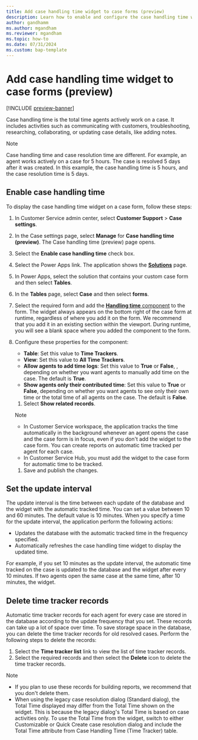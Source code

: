 ```yaml
---
title: Add case handling time widget to case forms (preview)
description: Learn how to enable and configure the case handling time widget, which shows the total time agents spend on a case.
author: gandhamm 
ms.author: mgandham
ms.reviewer: mgandham
ms.topic: how-to 
ms.date: 07/31/2024 
ms.custom: bap-template 
---
```


# Add case handling time widget to case forms (preview)

[!INCLUDE [preview-banner](../../../shared-content/shared/preview-includes/preview-note.md)]

Case handling time is the total time agents actively work on a case. It includes activities such as communicating  with customers, troubleshooting, researching, collaborating, or updating case details, like adding notes.

> [!NOTE]
> Case handling time and case resolution time are different. For example, an agent works actively on a case for 5 hours. The case is resolved 5 days after it was created. In this example, the case handling time is 5 hours, and the case resolution time is 5 days.

## Enable case handling time

To display the case handling time widget on a case form, follow these steps:

1. In Customer Service admin center, select **Customer Support** > **Case settings**.
1. In the Case settings page, select **Manage** for **Case handling time (preview)**. The Case handling time (preview) page opens.
1. Select the **Enable case handling time** check box.
1. Select the Power Apps link. The application shows the [**Solutions**](/power-apps/maker/data-platform/solutions-overview#work-with-solutions-in-power-apps) page. 
1. In Power Apps, select the solution that contains your custom case form and then select **Tables**.
1. In the **Tables** page, select **Case** and then select **forms**.
1. Select the required form and add the [**Handling time** component](/power-apps/maker/model-driven-apps/add-move-configure-or-delete-components-on-form#add-components-to-a-form) to the form. The widget always appears on the bottom right of the case form at runtime, regardless of where you add it on the form. We recommend that you add it in an existing section within the viewport. During runtime, you will see a blank space where you added the component to the form.
1.  Configure these properties for the component:

      - **Table**: Set this value to **Time Trackers**.
      - **View**: Set this value to **All Time Trackers**.
      - **Allow agents to add time logs**: Set this value to **True** or **False**, , depending on whether you want agents to manually add time on the case. The default is **True**.
      - **Show agents only their contributed time**: Set this value to **True** or **False**, depending on whether you want agents to see only their own time or the total time of all agents on the case. The default is **False**.
    1. Select **Show related records**.
    > [!NOTE]
    >  - In Customer Service workspace,  the application tracks the time automatically in the background whenever an agent opens the case and the case form is in focus, even if you don't add the widget to the case form. You can create reports on automatic time tracked per agent for each case.
    > - In Customer Service Hub, you must add the widget to the case form for automatic time to be tracked.
    1. Save and publish the changes.



## Set the update interval

The update interval is the time between each update of the database and the widget with the automatic tracked time. You can set a value between 10 and 60 minutes. The default value is 10 minutes. When you specify a time for the update interval, the application perform the following actions:

- Updates the database with the automatic tracked time in the frequency specified.
- Automatically refreshes the case handling time widget to display the updated time.

For example, if you set 10 minutes as the update interval, the automatic time tracked on the case is updated to the database and the widget after every 10 minutes. If two agents open the same case at the same time, after 10 minutes, the widget.

## Delete time tracker records

 Automatic time tracker records for each agent for every case are stored in the database according to the update frequency that you set. These records can take up a lot of space over time. To save storage space in the database, you can delete the time tracker records for old resolved cases. Perform the following steps to delete the records:
   1. Select the **Time tracker list** link to view the list of time tracker records.
   1. Select the  required records and then select the **Delete** icon to delete the time tracker records.

> [!NOTE]
> - If you plan to use these records for building reports, we recommend that you don't delete them.
> - When using the legacy case resolution dialog (Standard dialog), the Total Time displayed may differ from the Total Time shown on the widget. This is because the legacy dialog's Total Time is based on case activities only. To use the Total Time from the widget, switch to either Customizable or Quick Create case resolution dialog and include
the Total Time attribute from Case Handling Time (Time Tracker) table.


